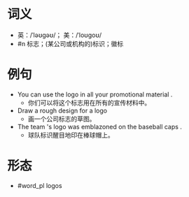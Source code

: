 # 词义
- 英：/ˈləʊɡəʊ/； 美：/ˈloʊɡoʊ/
- #n 标志；(某公司或机构的)标识；徽标
# 例句
- You can use the logo in all your promotional material .
	- 你们可以将这个标志用在所有的宣传材料中。
- Draw a rough design for a logo
	- 画一个公司标志的草图。
- The team 's logo was emblazoned on the baseball caps .
	- 球队标识醒目地印在棒球帽上。
# 形态
- #word_pl logos
